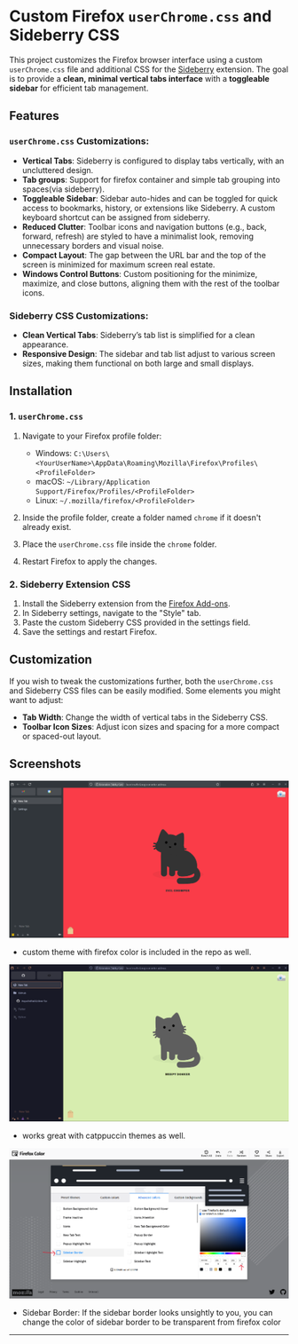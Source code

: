 # Custom Firefox `userChrome.css` and Sideberry CSS

This project customizes the Firefox browser interface using a custom `userChrome.css` file and additional CSS for the [Sideberry](https://github.com/mbnuqw/sidebery) extension. The goal is to provide a **clean, minimal vertical tabs interface** with a **toggleable sidebar** for efficient tab management.

## Features

### `userChrome.css` Customizations:
- **Vertical Tabs**: Sideberry is configured to display tabs vertically, with an uncluttered design.
- **Tab groups**: Support for firefox container and simple tab grouping into spaces(via sideberry).
- **Toggleable Sidebar**: Sidebar auto-hides and can be toggled for quick access to bookmarks, history, or extensions like Sideberry. A custom keyboard shortcut can be assigned from sideberry. 
- **Reduced Clutter**: Toolbar icons and navigation buttons (e.g., back, forward, refresh) are styled to have a minimalist look, removing unnecessary borders and visual noise.
- **Compact Layout**: The gap between the URL bar and the top of the screen is minimized for maximum screen real estate.
- **Windows Control Buttons**: Custom positioning for the minimize, maximize, and close buttons, aligning them with the rest of the toolbar icons.

### Sideberry CSS Customizations:
- **Clean Vertical Tabs**: Sideberry’s tab list is simplified for a clean appearance.
- **Responsive Design**: The sidebar and tab list adjust to various screen sizes, making them functional on both large and small displays.

## Installation

### 1. `userChrome.css`
1. Navigate to your Firefox profile folder:
   - Windows: `C:\Users\<YourUserName>\AppData\Roaming\Mozilla\Firefox\Profiles\<ProfileFolder>`
   - macOS: `~/Library/Application Support/Firefox/Profiles/<ProfileFolder>`
   - Linux: `~/.mozilla/firefox/<ProfileFolder>`

2. Inside the profile folder, create a folder named `chrome` if it doesn't already exist.

3. Place the `userChrome.css` file inside the `chrome` folder.

4. Restart Firefox to apply the changes.

### 2. Sideberry Extension CSS
1. Install the Sideberry extension from the [Firefox Add-ons](https://addons.mozilla.org/en-US/firefox/addon/sidebery/).
2. In Sideberry settings, navigate to the "Style" tab.
3. Paste the custom Sideberry CSS provided in the settings field.
4. Save the settings and restart Firefox.

## Customization

If you wish to tweak the customizations further, both the `userChrome.css` and Sideberry CSS files can be easily modified. Some elements you might want to adjust:
- **Tab Width**: Change the width of vertical tabs in the Sideberry CSS.
- **Toolbar Icon Sizes**: Adjust icon sizes and spacing for a more compact or spaced-out layout.

## Screenshots
![custom theme](<screenshots/Screenshot 2024-10-12 .png>)
- custom theme with firefox color is included in the repo as well.
 
![catppuccin theme](<screenshots/Screenshot 2024-10-13 .png>)
- works great with catppuccin themes as well.

![sidebar border config](<screenshots/sidebar-border.png>)
- Sidebar Border: If the sidebar border looks unsightly to you, you can change the color of sidebar border to be transparent from firefox color
---